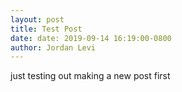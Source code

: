 ```yaml
---
layout: post
title: Test Post
date: date: 2019-09-14 16:19:00-0800
author: Jordan Levi
---
```


just testing out making a new post first
